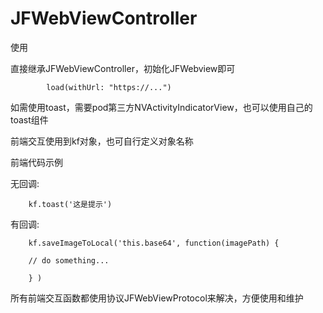 # JFWebViewController

使用

直接继承JFWebViewController，初始化JFWebview即可

            load(withUrl: "https://...")

如需使用toast，需要pod第三方NVActivityIndicatorView，也可以使用自己的toast组件

前端交互使用到kf对象，也可自行定义对象名称

前端代码示例

无回调:  
            
        kf.toast('这是提示') 

有回调:  

        kf.saveImageToLocal('this.base64', function(imagePath) { 
            
        // do something...
            
        } )
        
所有前端交互函数都使用协议JFWebViewProtocol来解决，方便使用和维护





